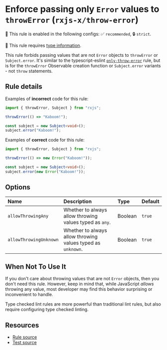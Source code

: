# Enforce passing only `Error` values to `throwError` (`rxjs-x/throw-error`)

💼 This rule is enabled in the following configs: ✅ `recommended`, 🔒 `strict`.

💭 This rule requires [type information](https://typescript-eslint.io/linting/typed-linting).

<!-- end auto-generated rule header -->

This rule forbids passing values that are not `Error` objects to `throwError` or `Subject.error`.
It's similar to the typescript-eslint [`only-throw-error`](https://typescript-eslint.io/rules/only-throw-error/) rule,
but is for the `throwError` Observable creation function or `Subject.error` variants - not `throw` statements.

## Rule details

Examples of **incorrect** code for this rule:

```ts
import { throwError, Subject } from "rxjs";

throwError(() => "Kaboom!");

const subject = new Subject<void>();
subject.error("Kaboom!");
```

Examples of **correct** code for this rule:

```ts
import { throwError, Subject } from "rxjs";

throwError(() => new Error("Kaboom!"));

const subject = new Subject<void>();
subject.error(new Error("Kaboom!"));
```

## Options

<!-- begin auto-generated rule options list -->

| Name                   | Description                                                 | Type    | Default |
| :--------------------- | :---------------------------------------------------------- | :------ | :------ |
| `allowThrowingAny`     | Whether to always allow throwing values typed as `any`.     | Boolean | `true`  |
| `allowThrowingUnknown` | Whether to always allow throwing values typed as `unknown`. | Boolean | `true`  |

<!-- end auto-generated rule options list -->

## When Not To Use It

If you don't care about throwing values that are not `Error` objects, then you don't need this rule.
However, keep in mind that, while JavaScript _allows_ throwing any value,
most developer may find this behavior surprising or inconvenient to handle.

Type checked lint rules are more powerful than traditional lint rules, but also require configuring type checked linting.

## Resources

- [Rule source](/src/rules/throw-error.ts)
- [Test source](/tests/rules/throw-error.test.ts)
